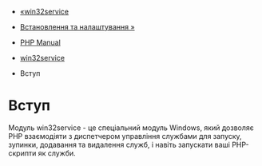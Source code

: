 - [«win32service](book.win32service.md)
- [Встановлення та налаштування »](win32service.setup.md)

- [PHP Manual](index.md)
- [win32service](book.win32service.md)
-   Вступ

# Вступ

Модуль win32service - це спеціальний модуль Windows, який дозволяє
PHP взаємодіяти з диспетчером управління службами для запуску,
зупинки, додавання та видалення служб, і навіть запускати ваші
PHP-скрипти як служби.
